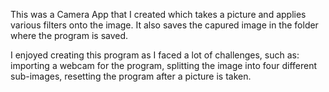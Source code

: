 This was a Camera App that I created which takes a picture and applies various filters onto the image. It also saves the capured image in the folder where the program is saved.

I enjoyed creating this program as I faced a lot of challenges, such as: importing a webcam for the program, splitting the image into four different sub-images, resetting the program after a picture is taken.
